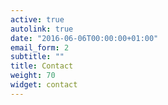 ```yaml
---
active: true
autolink: true
date: "2016-06-06T00:00:00+01:00"
email_form: 2
subtitle: ""
title: Contact
weight: 70
widget: contact
---
```


